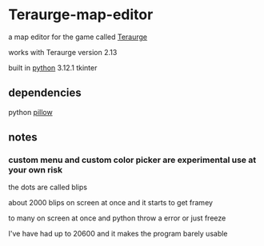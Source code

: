 # Teraurge-map-editor

a map editor for the game called [Teraurge](https://teraurge.blogspot.com)

works with Teraurge version 2.13

built in [python](https://www.python.org/) 3.12.1 tkinter

## dependencies

python [pillow](https://pypi.org/project/Pillow/)

## notes
### custom menu and custom color picker are experimental use at your own risk
the dots are called blips

about 2000 blips on screen at once and it starts to get framey

to many on screen at once and python throw a error or just freeze

I've have had up to 20600 and it makes the program barely usable

